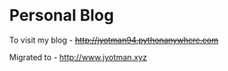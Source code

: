 # Personal Blog

To visit my blog - ~~http://jyotman94.pythonanywhere.com~~

Migrated to - http://www.jyotman.xyz
